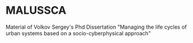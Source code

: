 # MALUSSCA
Material of Volkov Sergey's Phd Dissertation  "Managing the life cycles of urban systems based on a socio-cyberphysical approach"
